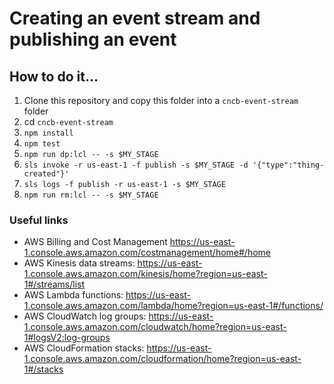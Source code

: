 # Creating an event stream and publishing an event

## How to do it...
1. Clone this repository and copy this folder into a `cncb-event-stream` folder
2. cd `cncb-event-stream`
3. `npm install`
4. `npm test`
5. `npm run dp:lcl -- -s $MY_STAGE`
6. `sls invoke -r us-east-1 -f publish -s $MY_STAGE -d '{"type":"thing-created"}'`
7. `sls logs -f publish -r us-east-1 -s $MY_STAGE`
8. `npm run rm:lcl -- -s $MY_STAGE`

### Useful links
- AWS Billing and Cost Management https://us-east-1.console.aws.amazon.com/costmanagement/home#/home
- AWS Kinesis data streams: https://us-east-1.console.aws.amazon.com/kinesis/home?region=us-east-1#/streams/list
- AWS Lambda functions: https://us-east-1.console.aws.amazon.com/lambda/home?region=us-east-1#/functions/
- AWS CloudWatch log groups: https://us-east-1.console.aws.amazon.com/cloudwatch/home?region=us-east-1#logsV2:log-groups
- AWS CloudFormation stacks: https://us-east-1.console.aws.amazon.com/cloudformation/home?region=us-east-1#/stacks
